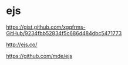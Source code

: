 # ejs

https://gist.github.com/xgqfrms-GitHub/9234fbb52834f5c686d484dbc5471773

http://ejs.co/

https://github.com/mde/ejs
